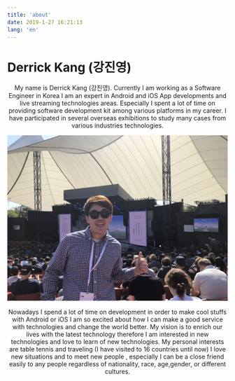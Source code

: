 ```yaml
---
title: 'about'
date: 2019-1-27 16:21:13
lang: 'en'
---
```


# Derrick Kang (강진영) 

<div align="center">

  My name is Derrick Kang (강진영). Currently I am working as a Software Engineer in Korea
I am an expert in Android and iOS App developments and live streaming technologies areas.
Especially I spent a lot of time on providing software development kit among various platforms in my career.
I have participated in several overseas exhibitions to study many cases from various industries technologies.

![at google io 2018 ](https://github.com/superbderrick/Blog/blob/master/content/assets/googlep.jpeg?raw=true)

Nowadays I spend a lot of time on development in order to make cool stuffs with Android or iOS I am so excited about how I can make a good service with technologies and change the world better.
My vision is to enrich our lives with the latest technology therefore I am interested in new technologies and love to learn of new technologies.
My personal interests are table tennis and traveling (I have visited to 16 countries until now) I love new situations and to meet new people , especially I can be a close friend easily to any people regardless of nationality, race, age,gender, or different cultures.

</div>
